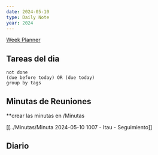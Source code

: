 ```yaml
---
date: 2024-05-10
type: Daily Note
year: 2024
---
```


[Week Planner](../Cuaderno/Week%20Planner.md)
## Tareas del dia


```tasks
not done
(due before today) OR (due today)
group by tags
```

## Minutas de Reuniones
**crear las minutas en /Minutas


[[../Minutas/Minuta 2024-05-10 1007 - Itau - Seguimiento]]

## Diario
